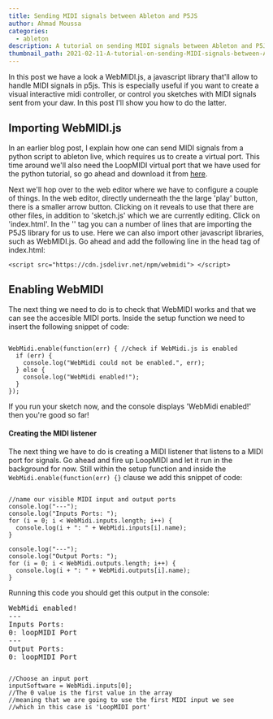 ```yaml
---
title: Sending MIDI signals between Ableton and P5JS
author: Ahmad Moussa
categories:
  - ableton
description: A tutorial on sending MIDI signals between Ableton and P5JS.
thumbnail_path: 2021-02-11-A-tutorial-on-sending-MIDI-signals-between-Ableton-and-P5JS.png
---
```


<p>In this post we have a look a WebMIDI.js, a javascript library that'll allow to handle MIDI signals in p5js. This is especially useful if you want to create a visual interactive midi controller, or control you sketches with MIDI signals sent from your daw. In this post I'll show you how to do the latter.</p>

<h2>Importing WebMIDI.js</h2>
<p>In an earlier blog post, I explain how one can send MIDI signals from a python script to ableton live, which requires us to create a virtual port.  This time around we'll also need the LoopMIDI virtual port that we have used for the python tutorial, so go ahead and download it from <a href='http://www.tobias-erichsen.de/software/loopmidi.html' target="_blank" rel="noopener noreferrer">here</a>.</p>

<p>Next we'll hop over to the web editor where we have to configure a couple of things. In the web editor, directly underneath the the large 'play' button, there is a smaller arrow button. Clicking on it reveals to use that there are other files, in addition to 'sketch.js' which we are currently editing. Click on 'index.html'. In the '<head>' tag you can a number of lines that are importing the P5JS library for us to use. Here we can also import other javascript libraries, such as WebMIDI.js. Go ahead and add the following line in the head tag of index.html:</p>
  
<pre><code>&lt;script src="https://cdn.jsdelivr.net/npm/webmidi"&gt; &lt;/script&gt;</code></pre>

<h2>Enabling WebMIDI</h2>
<p>The next thing we need to do is to check that WebMIDI works and that we can see the accesible MIDI ports. Inside the setup function we need to insert the following snippet of code:</p>

<pre><code>
WebMidi.enable(function(err) { //check if WebMidi.js is enabled
  if (err) {
    console.log("WebMidi could not be enabled.", err);
  } else {
    console.log("WebMidi enabled!");
  }
}); 
</code></pre>

<p>If you run your sketch now, and the console displays 'WebMidi enabled!' then you're good so far!</p>

<h4>Creating the MIDI listener</h4>
<p>The next thing we have to do is creating a MIDI listener that listens to a MIDI port for signals. Go ahead and fire up LoopMIDI and let it run in the background for now. Still within the setup function and inside the <code>WebMidi.enable(function(err) {}</code> clause we add this snippet of code:</p>

<pre><code>
//name our visible MIDI input and output ports
console.log("---");
console.log("Inputs Ports: ");
for (i = 0; i < WebMidi.inputs.length; i++) {
  console.log(i + ": " + WebMidi.inputs[i].name);
}

console.log("---");
console.log("Output Ports: ");
for (i = 0; i < WebMidi.outputs.length; i++) {
  console.log(i + ": " + WebMidi.outputs[i].name);
}
</code></pre>

<p>Running this code you should get this output in the console:</p>
<pre>
WebMidi enabled! 
--- 
Inputs Ports:  
0: loopMIDI Port 
--- 
Output Ports:  
0: loopMIDI Port 
</pre>

<pre><code>
//Choose an input port
inputSoftware = WebMidi.inputs[0];
//The 0 value is the first value in the array
//meaning that we are going to use the first MIDI input we see
//which in this case is 'LoopMIDI port'
</code></pre>
